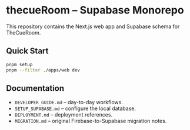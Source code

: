 # thecueRoom – Supabase Monorepo

This repository contains the Next.js web app and Supabase schema for TheCueRoom.

## Quick Start

```bash
pnpm setup
pnpm --filter ./apps/web dev
```

## Documentation

- `DEVELOPER_GUIDE.md` – day-to-day workflows.
- `SETUP_SUPABASE.md` – configure the local database.
- `DEPLOYMENT.md` – deployment references.
- `MIGRATION.md` – original Firebase-to-Supabase migration notes.
